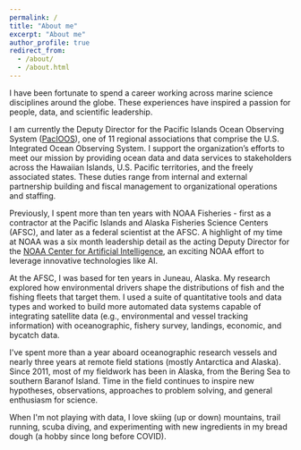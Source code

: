 ```yaml
---
permalink: /
title: "About me"
excerpt: "About me"
author_profile: true
redirect_from: 
  - /about/
  - /about.html
---
```


I have been fortunate to spend a career working across marine science disciplines around the globe. These experiences have inspired a passion for people, data, and scientific leadership. 

I am currently the Deputy Director for the Pacific Islands Ocean Observing System ([PacIOOS](www.pacioos.hawaii.edu)), one of 11 regional associations that comprise the U.S. Integrated Ocean Observing System. I support the organization’s efforts to meet our mission by providing ocean data and data services to stakeholders across the Hawaiian Islands, U.S. Pacific territories, and the freely associated states. These duties range from internal and external partnership building and fiscal management to organizational operations and staffing.  

Previously, I spent more than ten years with NOAA Fisheries - first as a contractor at the Pacific Islands and Alaska Fisheries Science Centers (AFSC), and later as a federal scientist at the AFSC. A highlight of my time at NOAA was a six month leadership detail as the acting Deputy Director for the [NOAA Center for Artificial Intelligence](noaa.gov/ai), an exciting NOAA effort to leverage innovative technologies like AI.  

At the AFSC, I was based for ten years in Juneau, Alaska. My research explored how environmental drivers shape the distributions of fish and the fishing fleets that target them. I used a suite of quantitative tools and data types and worked to build more automated data systems capable of integrating satellite data (e.g., environmental and vessel tracking information) with oceanographic, fishery survey, landings, economic, and bycatch data. 

I've spent more than a year aboard oceanographic research vessels and nearly three years at remote field stations (mostly Antarctica and Alaska). Since 2011, most of my fieldwork has been in Alaska, from the Bering Sea to southern Baranof Island. Time in the field continues to inspire new hypotheses, observations, approaches to problem solving, and general enthusiasm for science.  

When I'm not playing with data, I love skiing (up or down) mountains, trail running, scuba diving, and experimenting with new ingredients in my bread dough (a hobby since long before COVID).


